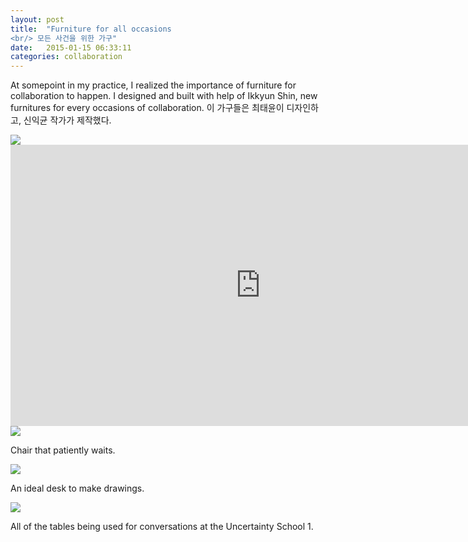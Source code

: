 ```yaml
---
layout: post
title:  "Furniture for all occasions
<br/> 모든 사건을 위한 가구"
date:   2015-01-15 06:33:11
categories: collaboration
---
```

 At somepoint in my practice, I realized the importance of furniture for collaboration to happen. I designed and built with help of Ikkyun Shin, new furnitures for every occasions of collaboration.
 이 가구들은 최태윤이 디자인하고, 신익균 작가가 제작했다. 
 
 <img src="https://farm9.staticflickr.com/8562/16381335875_5fd5c43cab_z.jpg">
 
 
 <iframe src="https://player.vimeo.com/video/119018919?title=0&byline=0&portrait=0" width="800" height="450" frameborder="0" webkitallowfullscreen mozallowfullscreen allowfullscreen></iframe>
 <img src="https://farm8.staticflickr.com/7638/16591037908_768b09481c_z.jpg">
 
 Chair that patiently waits. 
 
 <img src="https://farm8.staticflickr.com/7584/16778619575_e769fd9637_z.jpg">
 
 An ideal desk to make drawings.
 
 <img src="https://farm8.staticflickr.com/7599/16752876836_b94b9b1ceb_z.jpg">
 
 All of the tables being used for conversations at the Uncertainty School 1. 
 
 